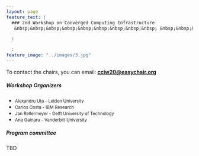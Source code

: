 ```yaml
---
layout: page
feature_text: | 
  ### 2nd Workshop on Converged Computing Infrastructure
   &nbsp;&nbsp;&nbsp;&nbsp;&nbsp;&nbsp;&nbsp;&nbsp;&nbsp; &nbsp;&nbsp;&nbsp;&nbsp;&nbsp;&nbsp;&nbsp;&nbsp;&nbsp; &nbsp;&nbsp;&nbsp;&nbsp;&nbsp;&nbsp;&nbsp;&nbsp;&nbsp; &nbsp;&nbsp;&nbsp;&nbsp;&nbsp;&nbsp;&nbsp;&nbsp;&nbsp;  &nbsp;&nbsp;&nbsp;&nbsp;&nbsp;&nbsp;&nbsp;&nbsp;&nbsp; &nbsp;&nbsp;&nbsp;&nbsp;&nbsp;&nbsp;&nbsp;&nbsp;&nbsp; June 23, 2020 Stockholm, Sweden

  :

  :
feature_image: "../images/3.jpg"
---
```


To contact the chairs, you can email: **cciw20@easychair.org**

##### Workshop Organizers

* <small>Alexandru Uta - Leiden University</small>
* <small>Carlos Costa - IBM Research</small>
* <small>Jan Rellermeyer - Delft University of Technology</small>
* <small>Ana Gainaru - Vanderbilt University</small>

##### Program committee
TBD

<!--
* <small>Ana Gainaru, Vanderbilt University, USA</small>
* <small>Alexandru Uta, Leiden University, the Netherlands</small>
* <small>Carlos Costa, IBM Research</small>
* <small>Claudia Misale, IBM Research</small>
* <small>Tom Peterka, Argonne National Laboratory</small>
* <small>Alexandru Costan, INSA Rennes, France</small>
* <small>Hongyang Sun, Vanderbilt University</small>
* <small>Kamesh Madduri, Pennsylvania State University</small>
* <small>Jim Dowling, KTH and Logical Clocks</small>
* <small>Devesh Tiwari, Northeastern University</small>
* <small>James Dinan, Intel Corporation</small>
* <small>Yoonho Park, IBM Research</small>
* <small>Dongfang Zhao, University of Nevada</small>
* <small>Bogdan Ghit, Databricks </small>
* <small>Zhao Zhang, TACC, USA </small>
* <small>Jan Rellermeyer, TU Delft, The Netherlands</small>
* <small>Damien Genet, University of Tennessee at Knoxville</small>
-->
